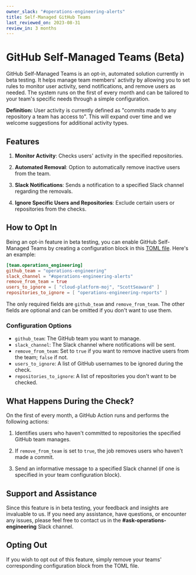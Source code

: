 ```yaml
---
owner_slack: "#operations-engineering-alerts"
title: Self-Managed GitHub Teams
last_reviewed_on: 2023-08-31
review_in: 3 months
---
```


# GitHub Self-Managed Teams (Beta)

GitHub Self-Managed Teams is an opt-in, automated solution currently in beta testing. It helps manage team members' activity by allowing you to set rules to monitor user activity, send notifications, and remove users as needed. The system runs on the first of every month and can be tailored to your team's specific needs through a simple configuration.

**Definition:** User activity is currently defined as "commits made to any repository a team has access to". This will expand over time and we welcome suggestions for additional activity types.

## Features

1. **Monitor Activity**: Checks users' activity in the specified repositories.

2. **Automated Removal**: Option to automatically remove inactive users from the team.

3. **Slack Notifications**: Sends a notification to a specified Slack channel regarding the removals.

4. **Ignore Specific Users and Repositories**: Exclude certain users or repositories from the checks.

## How to Opt In

Being an opt-in feature in beta testing, you can enable GitHub Self-Managed Teams by creating a configuration block in this [TOML file](https://github.com/ministryofjustice/operations-engineering/blob/main/python/config/inactive-users.toml). Here's an example:

```toml
[team.operations_engineering]
github_team = "operations-engineering"
slack_channel = "#operations-engineering-alerts"
remove_from_team = true
users_to_ignore = [ "cloud-platform-moj", "ScottSeaward" ]
repositories_to_ignore = [ "operations-engineering-reports" ]
```

The only required fields are `github_team` and `remove_from_team`. The other fields are optional and can be omitted if you don't want to use them.

### Configuration Options

- `github_team`: The GitHub team you want to manage.
- `slack_channel`: The Slack channel where notifications will be sent.
- `remove_from_team`: Set to `true` if you want to remove inactive users from the team; `false` if not.
- `users_to_ignore`: A list of GitHub usernames to be ignored during the check.
- `repositories_to_ignore`: A list of repositories you don't want to be checked.

## What Happens During the Check?

On the first of every month, a GitHub Action runs and performs the following actions:

1. Identifies users who haven't committed to repositories the specified GitHub team manages.

2. If `remove_from_team` is set to `true`, the job removes users who haven't made a commit.

3. Send an informative message to a specified Slack channel (if one is specified in your team configuration block).

## Support and Assistance

Since this feature is in beta testing, your feedback and insights are invaluable to us. If you need any assistance, have questions, or encounter any issues, please feel free to contact us in the **#ask-operations-engineering** Slack channel.

## Opting Out

If you wish to opt out of this feature, simply remove your teams' corresponding configuration block from the TOML file.
